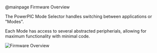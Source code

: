 @mainpage Firmware Overview

The PowerPIC Mode Selector handles switching between 
applications or "Modes".

Each Mode has access to several abstracted peripherials, allowing for maximum
functionality with minimal code.

![Firmware Overview](overview.svg)
